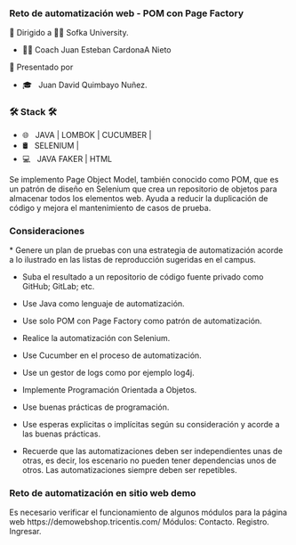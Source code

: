 ### Reto de automatización web - POM con Page Factory 



🚀 Dirigido a 👨‍💻 Sofka University.
- 👨‍💻 Coach Juan Esteban CardonaA Nieto

🚀 Presentado por
- 🎓 &nbsp; Juan David Quimbayo Nuñez.


<h3>🛠 Stack 🛠 </h3>

- 🌐 &nbsp;  JAVA | LOMBOK | CUCUMBER |
- 🛢 &nbsp; SELENIUM |
- 💻 &nbsp; JAVA FAKER | HTML


<p>
  Se implemento Page Object Model, también conocido como POM, que es un patrón de diseño en Selenium que crea un repositorio de objetos para almacenar 
  todos los elementos web. Ayuda a reducir la duplicación de código y mejora el mantenimiento de casos de prueba.
</p>



<h3>Consideraciones</h3>

<p>
* Genere un plan de pruebas con una estrategia de automatización acorde a lo ilustrado en las listas de reproducción sugeridas en el campus.

* Suba el resultado a un repositorio de código fuente privado como GitHub; GitLab; etc.

* Use Java como lenguaje de automatización.

* Use solo POM con Page Factory como patrón de automatización.
* Realice la automatización con Selenium.
* Use Cucumber en el proceso de automatización.
* Use un gestor de logs como por ejemplo log4j.
* Implemente Programación Orientada a Objetos.
* Use buenas prácticas de programación.
* Use esperas explicitas o implícitas según su consideración y acorde a las buenas prácticas.
* Recuerde que las automatizaciones deben ser independientes unas de otras, es decir, los escenario no pueden tener dependencias unos de otros. Las automatizaciones siempre deben ser repetibles.
</p>


<h3>Reto de automatización en sitio web demo</h3>
<p>
  Es necesario verificar el funcionamiento de algunos módulos para la página web https://demowebshop.tricentis.com/ 
  Módulos:
  Contacto.
  Registro.
  Ingresar.
</p>
